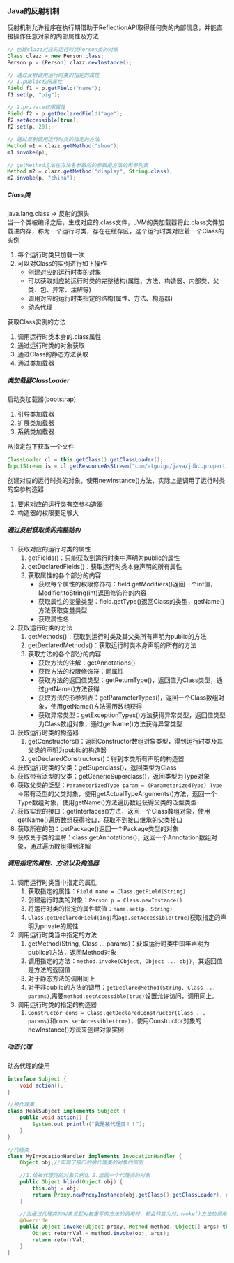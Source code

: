 ### Java的反射机制
反射机制允许程序在执行期借助于ReflectionAPI取得任何类的内部信息，并能直接操作任意对象的内部属性及方法
```java
// 创建clazz对应的运行时类Person类的对象
Class clazz = new Person.class;
Person p = (Person) clazz.newInstance();

// 通过反射调用运行时类的指定的属性
// 1.public权限属性
Field f1 = p.getField("name");
f1.set(p, "pig");

// 2.private权限属性
Field f2 = p.getDeclaredField("age");
f2.setAccessible(true);
f2.set(p, 20);

// 通过反射调用运行时类的指定的方法
Method m1 = clazz.getMethod("show");
m1.invoke(p);

// getMethod方法在方法名参数后的参数是方法的形参列表
Method m2 = clazz.getMethod("display", String.class);
m2.invoke(p, "china");
```

##### Class类
java.lang.class -> 反射的源头       
当一个类被编译之后，生成对应的.class文件，JVM的类加载器将此.class文件加载进内存，称为一个运行时类，存在在缓存区，这个运行时类对应着一个Class的实例
1. 每个运行时类只加载一次
2. 可以对Class的实例进行如下操作
   * 创建对应的运行时类的对象
   * 可以获取对应的运行时类的完整结构(属性、方法、构造器、内部类、父类、包、异常、注解等)
   * 调用对应的运行时类指定的结构(属性、方法、构造器)
   * 动态代理

获取Class实例的方法
1. 调用运行时类本身的.class属性
2. 通过运行时类的对象获取
3. 通过Class的静态方法获取
4. 通过类加载器

##### 类加载器ClassLoader
启动类加载器(bootstrap)
1. 引导类加载器
2. 扩展类加载器
3. 系统类加载器

从指定包下获取一个文件
```java
ClassLoader cl = this.getClass().getClassLoader();
InputStream is = cl.getResourceAsStream("com/atguigu/java/jdbc.properties");
```

创建对应的运行时类的对象，使用newInstance()方法，实际上是调用了运行时类的空参构造器
1. 要求对应的运行类有空参构造器
2. 构造器的权限要足够大

##### 通过反射获取类的完整结构
1. 获取对应的运行时类的属性
   1. getFields()：只能获取到运行时类中声明为public的属性
   2. getDeclaredFields()：获取运行时类本身声明的所有属性
   3. 获取属性的各个部分的内容
      * 获取每个属性的权限修饰符：field.getModifiers()返回一个int值，Modifier.toString(int)返回修饰符的内容
      * 获取属性的变量类型：field.getType()返回Class的类型，getName()方法获取变量类型
      * 获取属性名
2. 获取运行时类的方法
   1. getMethods()：获取到运行时类及其父类所有声明为public的方法
   2. getDeclaredMethods()：获取运行时类本身声明的所有的方法
   3. 获取方法的各个部分的内容
      * 获取方法的注解：getAnnotations()
      * 获取方法的权限修饰符：同属性
      * 获取方法的返回值类型：getReturnType()，返回值为Class类型，通过getName()方法获得
      * 获取方法的形参列表：getParameterTypes()，返回一个Class数组对象，使用getName()方法遍历数组获得
      * 获取异常类型：getExceptionTypes()方法获得异常类型，返回值类型为Class数组对象，通过getName()方法获得异常类型
3. 获取运行时类的构造器
   1. getConstructors()：返回Constructor数组对象类型，得到运行时类及其父类的声明为public的构造器
   2. getDeclaredConstructors()：得到本类所有声明的构造器
4. 获取运行时类的父类：getSuperclass()，返回类型为Class
5. 获取带有泛型的父类：getGenericSuperclass()，返回类型为Type对象
6. 获取父类的泛型：`ParameterizedType param = (ParameterizedType) Type` ->带有泛型的父类对象，使用getActualTypeArguments()方法，返回一个Type数组对象，使用getName()方法遍历数组获得父类的泛型类型
7. 获取实现的接口：getInterfaces()方法，返回一个Class数组对象，使用getName()遍历数组获得接口，获取不到接口继承的父类接口
8. 获取所在的包：getPackage()返回一个Package类型的对象
9. 获取关于类的注解：class.getAnnotations()，返回一个Annotation数组对象，通过遍历数组得到注解

##### 调用指定的属性、方法以及构造器
1. 调用运行时类当中指定的属性
   1. 获取指定的属性：`Field name = Class.getField(String)`
   2. 创建运行时类的对象：`Person p = Class.newInstance()`
   3. 将运行时类的指定的属性赋值：`name.set(p, String)`
   4. `Class.getDeclaredField(ing)`和`age.setAccessible(true)`获取指定的声明为private的属性
2. 调用运行时类当中指定的方法
   1. getMethod(String, Class ... params)：获取运行时类中国年声明为public的方法，返回Method对象
   2. 调用指定的方法：`method.invoke(Object, Object ... obj)`，其返回值是方法的返回值
   3. 对于静态方法的调用同上
   4. 对于非public的方法的调用：`getDeclaredMethod(String, Class ... params)`,需要`method.setAccessible(true)`设置允许访问，调用同上。
3. 调用运行时类的指定的构造器
   1. `Constructor cons = Class.getDeclaredConstructor(Class ... params)`和`cons.setAccessible(true)`，使用Constructor对象的newInstance()方法来创建对象实例

##### 动态代理
动态代理的使用
```java
interface Subject {
	void action();
}

//被代理类
class RealSubject implements Subject {
	public void action() {
		System.out.println("我是被代理类！！");
	}
}

//代理类
class MyInvocationHandler implements InvocationHandler {
	Object obj;//实现了接口的被代理类的对象的声明

    //1.给被代理类的对象实例化 2.返回一个代理类的对象
	public Object blind(Object obj) {
		this.obj = obj;
		return Proxy.newProxyInstance(obj.getClass().getClassLoader), obj.getClass().getInterfaces(),this);
	}

	//当通过代理类的对象发起对被重写的方法的调用时，都会转变为对invoke()方法的调用
	@Override
	public Object invoke(Object proxy, Method method, Object[] args) throws Throwable {
		Object returnVal = method.invoke(obj, args);
		return returnVal;
	}
}
```
